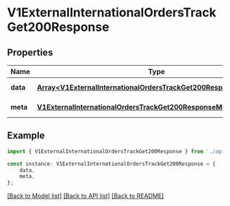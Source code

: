 # V1ExternalInternationalOrdersTrackGet200Response


## Properties

Name | Type | Description | Notes
------------ | ------------- | ------------- | -------------
**data** | [**Array&lt;V1ExternalInternationalOrdersTrackGet200ResponseDataInner&gt;**](V1ExternalInternationalOrdersTrackGet200ResponseDataInner.md) |  | [default to undefined]
**meta** | [**V1ExternalInternationalOrdersTrackGet200ResponseMeta**](V1ExternalInternationalOrdersTrackGet200ResponseMeta.md) |  | [default to undefined]

## Example

```typescript
import { V1ExternalInternationalOrdersTrackGet200Response } from './api';

const instance: V1ExternalInternationalOrdersTrackGet200Response = {
    data,
    meta,
};
```

[[Back to Model list]](../README.md#documentation-for-models) [[Back to API list]](../README.md#documentation-for-api-endpoints) [[Back to README]](../README.md)
